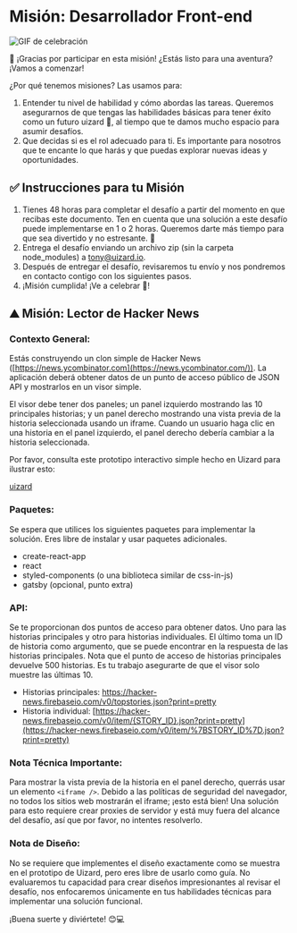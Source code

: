 # Misión: Desarrollador Front-end

![GIF de celebración](https://media.giphy.com/media/g7SFZQGzS4HwQ/giphy.gif)

🙌 ¡Gracias por participar en esta misión! ¿Estás listo para una aventura? ¡Vamos a comenzar!

¿Por qué tenemos misiones? Las usamos para:

1. Entender tu nivel de habilidad y cómo abordas las tareas. Queremos asegurarnos de que tengas las habilidades básicas para tener éxito como un futuro uizard 🧙, al tiempo que te damos mucho espacio para asumir desafíos.
2. Que decidas si es el rol adecuado para ti. Es importante para nosotros que te encante lo que harás y que puedas explorar nuevas ideas y oportunidades.

## ✅ **Instrucciones para tu Misión**

1. Tienes 48 horas para completar el desafío a partir del momento en que recibas este documento. Ten en cuenta que una solución a este desafío puede implementarse en 1 o 2 horas. Queremos darte más tiempo para que sea divertido y no estresante. 🙂
2. Entrega el desafío enviando un archivo zip (sin la carpeta node_modules) a [tony@uizard.io](https://www.notion.so/Quest-VP-Director-Head-of-Marketing-f69c1ca236a948beb0fe1c192f6dd56a?pvs=21).
3. Después de entregar el desafío, revisaremos tu envío y nos pondremos en contacto contigo con los siguientes pasos.
4. ¡Misión cumplida! ¡Ve a celebrar 🎉!

## ⛰ **Misión: Lector de Hacker News**

### Contexto General:

Estás construyendo un clon simple de Hacker News ([https://news.ycombinator.com](https://news.ycombinator.com/)). La aplicación deberá obtener datos de un punto de acceso público de JSON API y mostrarlos en un visor simple.

El visor debe tener dos paneles; un panel izquierdo mostrando las 10 principales historias; y un panel derecho mostrando una vista previa de la historia seleccionada usando un iframe. Cuando un usuario haga clic en una historia en el panel izquierdo, el panel derecho debería cambiar a la historia seleccionada.

Por favor, consulta este prototipo interactivo simple hecho en Uizard para ilustrar esto:

[uizard](https://app.uizard.io/p/de328bd3)

### Paquetes:

Se espera que utilices los siguientes paquetes para implementar la solución. Eres libre de instalar y usar paquetes adicionales.

- create-react-app
- react
- styled-components (o una biblioteca similar de css-in-js)
- gatsby (opcional, punto extra)

### API:

Se te proporcionan dos puntos de acceso para obtener datos. Uno para las historias principales y otro para historias individuales. El último toma un ID de historia como argumento, que se puede encontrar en la respuesta de las historias principales. Nota que el punto de acceso de historias principales devuelve 500 historias. Es tu trabajo asegurarte de que el visor solo muestre las últimas 10.

- Historias principales: https://hacker-news.firebaseio.com/v0/topstories.json?print=pretty
- Historia individual: [https://hacker-news.firebaseio.com/v0/item/{STORY_ID}.json?print=pretty](https://hacker-news.firebaseio.com/v0/item/%7BSTORY_ID%7D.json?print=pretty)

### **Nota Técnica Importante:**

Para mostrar la vista previa de la historia en el panel derecho, querrás usar un elemento `<iframe />`. Debido a las políticas de seguridad del navegador, no todos los sitios web mostrarán el iframe; ¡esto está bien! Una solución para esto requiere crear proxies de servidor y está muy fuera del alcance del desafío, así que por favor, no intentes resolverlo.

### Nota de Diseño:

No se requiere que implementes el diseño exactamente como se muestra en el prototipo de Uizard, pero eres libre de usarlo como guía. No evaluaremos tu capacidad para crear diseños impresionantes al revisar el desafío, nos enfocaremos únicamente en tus habilidades técnicas para implementar una solución funcional.

¡Buena suerte y diviértete! 😊💻
